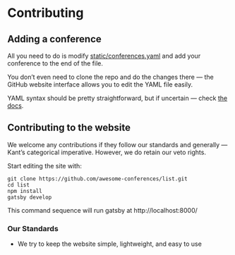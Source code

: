 # Contributing

## Adding a conference

All you need to do is modify [static/conferences.yaml](https://github.com/awesome-conferences/list/blob/main/static/conferences.yaml) and add your conference to the end of the file.

You don’t even need to clone the repo and do the changes there — the GitHub website interface allows you to edit the YAML file easily.

YAML syntax should be pretty straightforward, but if uncertain — check [the docs](https://yaml.org).

## Contributing to the website

We welcome any contributions if they follow our standards and generally — Kant’s categorical imperative. However, we do retain our veto rights.

Start editing the site with:

```
git clone https://github.com/awesome-conferences/list.git
cd list
npm install
gatsby develop
```

This command sequence will run gatsby at http://localhost:8000/

### Our Standards

* We try to keep the website simple, lightweight, and easy to use
